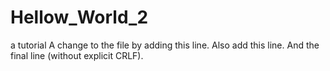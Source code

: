 # Hellow_World_2
a tutorial
A change to the file by adding this line.
Also add this line.
And the final line (without explicit CRLF).
